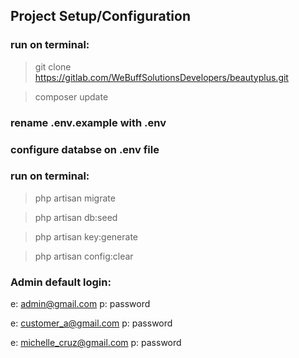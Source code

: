 ## Project Setup/Configuration

### run on terminal:

> git clone https://gitlab.com/WeBuffSolutionsDevelopers/beautyplus.git

> composer update

### rename .env.example with .env

### configure databse on .env file

### run on terminal:

> php artisan migrate

> php artisan db:seed

> php artisan key:generate

> php artisan config:clear

### Admin default login:

e: admin@gmail.com
p: password

e: customer_a@gmail.com
p: password

e: michelle_cruz@gmail.com
p: password

